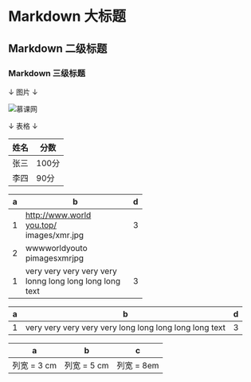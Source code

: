 # Markdown 大标题

## Markdown 二级标题

### Markdown 三级标题


↓ 图片 ↓

![慕课网](https://www.imooc.com/static/img/index/logo.png)


↓ 表格 ↓

| 姓名 | 分数  |
| ---- | ----- |
| 张三 | 100分 |
| 李四 | 90分  |


| a   | b                                                                      | d   |
| --- | ---------------------------------------------------------------------- | --- |
| 1   | <div style="width: 100pt">http://www.worldyou.top/ images/xmr.jpg</div> | 3   |
| 2   | <div style="width: 100pt">wwwworldyouto pimagesxmrjpg</div>             |     |
| 1 | <div style="width: 150pt">very very very very very lonng long long long long text</div>| 3 |

| a | b | d |
|---|---|---|
| 1 | very very very very very long long long long long text | 3 |



| a                                | b           | c          |
| -------------------------------- | ----------- | ---------- |
| 列宽 = 3 cm | 列宽 = 5 cm | 列宽 = 8em |                                 |             |            |
